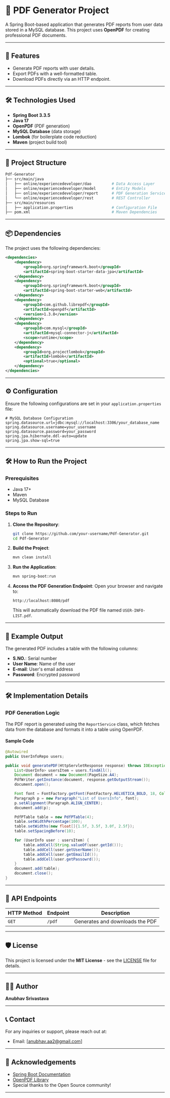 # 📄 PDF Generator Project

A Spring Boot-based application that generates PDF reports from user data stored in a MySQL database. This project uses **OpenPDF** for creating professional PDF documents.

---

## 🚀 Features
- Generate PDF reports with user details.
- Export PDFs with a well-formatted table.
- Download PDFs directly via an HTTP endpoint.

---

## 🛠️ Technologies Used
- **Spring Boot 3.3.5**
- **Java 17**
- **OpenPDF** (PDF generation)
- **MySQL Database** (data storage)
- **Lombok** (for boilerplate code reduction)
- **Maven** (project build tool)

---

## 📁 Project Structure
```bash
Pdf-Generator
├── src/main/java
│   ├── online/experiencedeveloper/dao         # Data Access Layer
│   ├── online/experiencedeveloper/model       # Entity Models
│   ├── online/experiencedeveloper/report      # PDF Generation Service
│   └── online/experiencedeveloper/rest        # REST Controller
├── src/main/resources
│   ├── application.properties                 # Configuration File
├── pom.xml                                    # Maven Dependencies
```

---

## 📦 Dependencies
The project uses the following dependencies:

```xml
<dependencies>
    <dependency>
        <groupId>org.springframework.boot</groupId>
        <artifactId>spring-boot-starter-data-jpa</artifactId>
    </dependency>
    <dependency>
        <groupId>org.springframework.boot</groupId>
        <artifactId>spring-boot-starter-web</artifactId>
    </dependency>
    <dependency>
        <groupId>com.github.librepdf</groupId>
        <artifactId>openpdf</artifactId>
        <version>1.3.8</version>
    </dependency>
    <dependency>
        <groupId>com.mysql</groupId>
        <artifactId>mysql-connector-j</artifactId>
        <scope>runtime</scope>
    </dependency>
    <dependency>
        <groupId>org.projectlombok</groupId>
        <artifactId>lombok</artifactId>
        <optional>true</optional>
    </dependency>
</dependencies>
```

---

## ⚙️ Configuration

Ensure the following configurations are set in your `application.properties` file:

```properties
# MySQL Database Configuration
spring.datasource.url=jdbc:mysql://localhost:3306/your_database_name
spring.datasource.username=your_username
spring.datasource.password=your_password
spring.jpa.hibernate.ddl-auto=update
spring.jpa.show-sql=true
```

---

## 🛠️ How to Run the Project

### Prerequisites
- Java 17+
- Maven
- MySQL Database

### Steps to Run
1. **Clone the Repository**:
   ```bash
   git clone https://github.com/your-username/Pdf-Generator.git
   cd Pdf-Generator
   ```

2. **Build the Project**:
   ```bash
   mvn clean install
   ```

3. **Run the Application**:
   ```bash
   mvn spring-boot:run
   ```

4. **Access the PDF Generation Endpoint**:
   Open your browser and navigate to:
   ```
   http://localhost:8080/pdf
   ```
   This will automatically download the PDF file named `USER-INFO-LIST.pdf`.

---

## 📄 Example Output
The generated PDF includes a table with the following columns:
- **S.NO.**: Serial number
- **User Name**: Name of the user
- **E-mail**: User's email address
- **Password**: Encrypted password

---

## 🛠️ Implementation Details

### PDF Generation Logic
The PDF report is generated using the `ReportService` class, which fetches data from the database and formats it into a table using OpenPDF.

#### Sample Code
```java
@Autowired
public UserInfoRepo users;

public void generatePDF(HttpServletResponse response) throws IOException {
    List<UserInfo> usersItem = users.findAll();
    Document document = new Document(PageSize.A4);
    PdfWriter.getInstance(document, response.getOutputStream());
    document.open();

    Font font = FontFactory.getFont(FontFactory.HELVETICA_BOLD, 18, Color.DARK_GRAY);
    Paragraph p = new Paragraph("List of UsersInfo", font);
    p.setAlignment(Paragraph.ALIGN_CENTER);
    document.add(p);

    PdfPTable table = new PdfPTable(4);
    table.setWidthPercentage(100);
    table.setWidths(new float[]{1.5f, 3.5f, 3.0f, 2.5f});
    table.setSpacingBefore(10);

    for (UserInfo user : usersItem) {
        table.addCell(String.valueOf(user.getId()));
        table.addCell(user.getUserName());
        table.addCell(user.getEmailId());
        table.addCell(user.getPassowrd());
    }
    document.add(table);
    document.close();
}
```

---

## 🔄 API Endpoints

| HTTP Method | Endpoint   | Description                       |
|-------------|------------|-----------------------------------|
| `GET`       | `/pdf`    | Generates and downloads the PDF   |

---

## 🛡️ License
This project is licensed under the **MIT License** - see the [LICENSE](LICENSE) file for details.

---

## 👨‍💻 Author
**Anubhav Srivastava**  

---

## 📞 Contact
For any inquiries or support, please reach out at:
- Email: [anubhav.aa2@gmail.com]

---

## 🙌 Acknowledgements
- [Spring Boot Documentation](https://spring.io/projects/spring-boot)
- [OpenPDF Library](https://github.com/LibrePDF/OpenPDF)
- Special thanks to the Open Source community!

---
